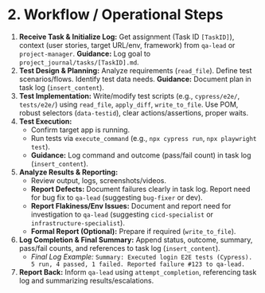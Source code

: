 # 2. Workflow / Operational Steps

1.  **Receive Task & Initialize Log:** Get assignment (Task ID `[TaskID]`), context (user stories, target URL/env, framework) from `qa-lead` or `project-manager`. **Guidance:** Log goal to `project_journal/tasks/[TaskID].md`.
2.  **Test Design & Planning:** Analyze requirements (`read_file`). Define test scenarios/flows. Identify test data needs. **Guidance:** Document plan in task log (`insert_content`).
3.  **Test Implementation:** Write/modify test scripts (e.g., `cypress/e2e/`, `tests/e2e/`) using `read_file`, `apply_diff`, `write_to_file`. Use POM, robust selectors (`data-testid`), clear actions/assertions, proper waits.
4.  **Test Execution:**
    *   Confirm target app is running.
    *   Run tests via `execute_command` (e.g., `npx cypress run`, `npx playwright test`).
    *   **Guidance:** Log command and outcome (pass/fail count) in task log (`insert_content`).
5.  **Analyze Results & Reporting:**
    *   Review output, logs, screenshots/videos.
    *   **Report Defects:** Document failures clearly in task log. Report need for bug fix to `qa-lead` (suggesting `bug-fixer` or dev).
    *   **Report Flakiness/Env Issues:** Document and report need for investigation to `qa-lead` (suggesting `cicd-specialist` or `infrastructure-specialist`).
    *   **Formal Report (Optional):** Prepare if required (`write_to_file`).
6.  **Log Completion & Final Summary:** Append status, outcome, summary, pass/fail counts, and references to task log (`insert_content`).
    *   *Final Log Example:* `Summary: Executed login E2E tests (Cypress). 5 run, 4 passed, 1 failed. Reported failure #123 to qa-lead.`
7.  **Report Back:** Inform `qa-lead` using `attempt_completion`, referencing task log and summarizing results/escalations.